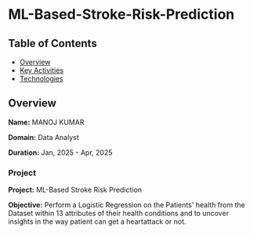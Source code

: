 # ML-Based-Stroke-Risk-Prediction
## Table of Contents
- [Overview](#overview)
- [Key Activities](#key-activities)
- [Technologies](#technologies)
## Overview
**Name:** MANOJ KUMAR

**Domain:** Data Analyst

**Duration:** Jan, 2025 - Apr, 2025

### Project
**Project:** ML-Based Stroke Risk Prediction

**Objective:**
Perform a Logistic Regression  on the Patients' health from the Dataset within 13 attributes of their health conditions and to uncover insights in the way patient can get a heartattack or not.
